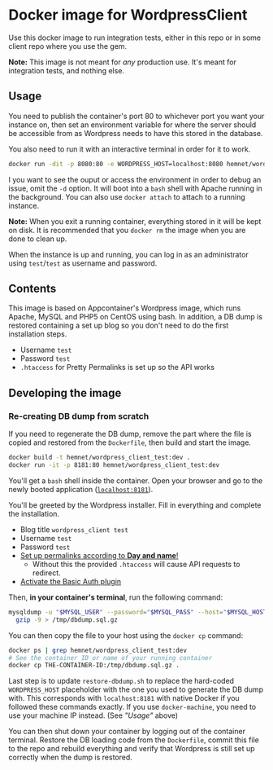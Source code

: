 # Docker image for WordpressClient

Use this docker image to run integration tests, either in this repo or in some client repo where you use the gem.

**Note:** This image is not meant for *any* production use. It's meant for integration tests, and nothing else.

## Usage

You need to publish the container's port 80 to whichever port you want your instance on, then set an environment variable for where the server should be accessible from as Wordpress needs to have this stored in the database.

You also need to run it with an interactive terminal in order for it to work.

```bash
docker run -dit -p 8080:80 -e WORDPRESS_HOST=localhost:8080 hemnet/wordpress_client_test:latest
```

I you want to see the ouput or access the environment in order to debug an issue, omit the `-d` option. It will boot into a `bash` shell with Apache running in the background. You can also use `docker attach` to attach to a running instance.

**Note:** When you exit a running container, everything stored in it will be kept on disk. It is recommended that you `docker rm` the image when you are done to clean up.

When the instance is up and running, you can log in as an administrator using `test`/`test` as username and password.

## Contents

This image is based on Appcontainer's Wordpress image, which runs Apache, MySQL and PHP5 on CentOS using bash. In addition, a DB dump is restored containing a set up blog so you don't need to do the first installation steps.

* Username `test`
* Password `test`
* `.htaccess` for Pretty Permalinks is set up so the API works

## Developing the image

### Re-creating DB dump from scratch

If you need to regenerate the DB dump, remove the part where the file is copied
and restored from the `Dockerfile`, then build and start the image.

```bash
docker build -t hemnet/wordpress_client_test:dev .
docker run -it -p 8181:80 hemnet/wordpress_client_test:dev
```

You'll get a `bash` shell inside the container. Open your browser and go to the
newly booted application ([`localhost:8181`](http://localhost:8181/)).

You'll be greeted by the Wordpress installer. Fill in everything and complete
the installation.

* Blog title `wordpress_client test`
* Username `test`
* Password `test`
* [Set up permalinks according to **Day and
  name**!](http://localhost:8181/wp-admin/options-permalink.php)
   * Without this the provided `.htaccess` will cause API requests to redirect.
* [Activate the Basic Auth plugin](http://localhost:8181/wp-admin/plugins.php)

Then, **in your container's terminal**, run the following command:

```bash
mysqldump -u "$MYSQL_USER" --password="$MYSQL_PASS" --host="$MYSQL_HOST" "$MYSQL_DB" | \
  gzip -9 > /tmp/dbdump.sql.gz
```

You can then copy the file to your host using the `docker cp` command:

```bash
docker ps | grep hemnet/wordpress_client_test:dev
# See the container ID or name of your running container
docker cp THE-CONTAINER-ID:/tmp/dbdump.sql.gz .
```

Last step is to update `restore-dbdump.sh` to replace the hard-coded `WORDPRESS_HOST` placeholder with the one you used to generate the DB dump with. This corresponds with `localhost:8181` with native Docker if you followed these commands exactly. If you use `docker-machine`, you need to use your machine IP instead. (See *"Usage"* above)

You can then shut down your container by logging out of the container terminal. Restore the DB loading code from the `Dockerfile`, commit this file to the repo and rebuild everything and verify that Wordpress is still set up correctly when the dump is restored.
